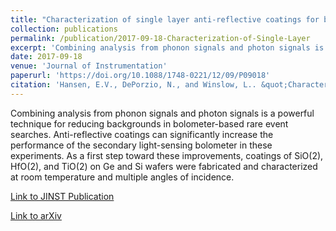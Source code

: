 ```yaml
---
title: "Characterization of single layer anti-reflective coatings for bolometer-based rare event searches"
collection: publications
permalink: /publication/2017-09-18-Characterization-of-Single-Layer
excerpt: 'Combining analysis from phonon signals and photon signals is a powerful technique for reducing backgrounds in bolometer-based rare event searches. Anti-reflective coatings can significantly increase the performance of the secondary light-sensing bolometer in these experiments. As a first step toward these improvements, coatings of SiO(2), HfO(2), and TiO(2) on Ge and Si wafers were fabricated and characterized at room temperature and multiple angles of incidence.'
date: 2017-09-18
venue: 'Journal of Instrumentation'
paperurl: 'https://doi.org/10.1088/1748-0221/12/09/P09018'
citation: 'Hansen, E.V., DePorzio, N., and Winslow, L.. &quot;Characterization of single layer anti-reflective coatings for bolometer-based rare event searches&quot; JINST 12, no. 09, P09018(2017)'
---
```

Combining analysis from phonon signals and photon signals is a powerful technique for reducing backgrounds in bolometer-based rare event searches. Anti-reflective coatings can significantly increase the performance of the secondary light-sensing bolometer in these experiments. As a first step toward these improvements, coatings of SiO(2), HfO(2), and TiO(2) on Ge and Si wafers were fabricated and characterized at room temperature and multiple angles of incidence.

[Link to JINST Publication](https://doi.org/10.1088/1748-0221/12/09/P09018)

[Link to arXiv](https://arxiv.org/abs/1609.00720)



<!-- Recommended citation: Hansen, E.V., DePorzio, N., and Winslow, L.. "Characterization of single layer anti-reflective coatings for bolometer-based rare event searches" JINST 12, no. 09, P09018(2017) -->
